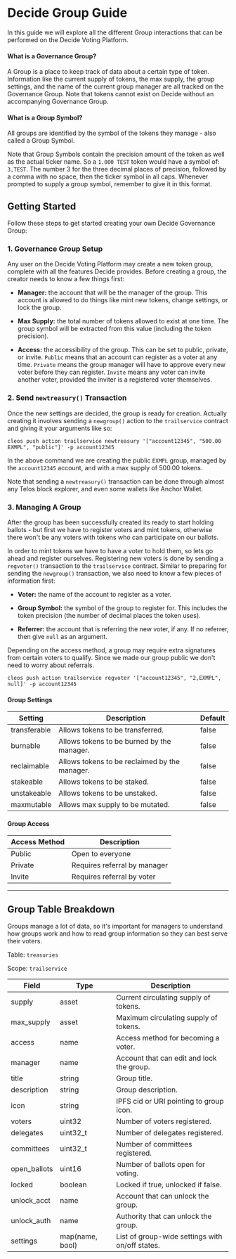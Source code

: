 # Decide Group Guide

In this guide we will explore all the different Group interactions that can be performed on the Decide Voting Platform.

#### What is a Governance Group?

A Group is a place to keep track of data about a certain type of token. Information like the current supply of tokens, the max supply, the group settings, and the name of the current group manager are all tracked on the Governance Group. Note that tokens cannot exist on Decide without an accompanying Governance Group.

#### What is a Group Symbol?

All groups are identified by the symbol of the tokens they manage - also called a Group Symbol. 

Note that Group Symbols contain the precision amount of the token as well as the actual ticker name. So a `1.000 TEST` token would have a symbol of: `3,TEST`. The number 3 for the three decimal places of precision, followed by a comma with no space, then the ticker symbol in all caps. Whenever prompted to supply a group symbol, remember to give it in this format.

## Getting Started

Follow these steps to get started creating your own Decide Governance Group:

### 1. Governance Group Setup

Any user on the Decide Voting Platform may create a new token group, complete with all the features Decide provides. Before creating a group, the creator needs to know a few things first: 

- **Manager:** the account that will be the manager of the group. This account is allowed to do things like mint new tokens, change settings, or lock the group.

- **Max Supply:** the total number of tokens allowed to exist at one time. The group symbol will be extracted from this value (including the token precision).

- **Access:** the accessibility of the group. This can be set to public, private, or invite. `Public` means that an account can register as a voter at any time. `Private` means the group manager will have to approve every new voter before they can register. `Invite` means any voter can invite another voter, provided the inviter is a registered voter themselves.

### 2. Send `newtreasury()` Transaction

Once the new settings are decided, the group is ready for creation. Actually creating it involves sending a `newgroup()` action to the `trailservice` contract and giving it your arguments like so:

```
cleos push action trailservice newtreasury '["account12345", "500.00 EXMPL", "public"]' -p account12345
```

In the above command we are creating the public `EXMPL` group, managed by the `account12345` account, and with a max supply of 500.00 tokens.

Note that sending a `newtreasury()` transaction can be done through almost any Telos block explorer, and even some wallets like Anchor Wallet.

### 3. Managing A Group

After the group has been successfully created its ready to start holding ballots - but first we have to register voters and mint tokens, otherwise there won't be any voters with tokens who can participate on our ballots.

In order to mint tokens we have to have a voter to hold them, so lets go ahead and register ourselves. Registering new voters is done by sending a `regvoter()` transaction to the `trailservice` contract. Similar to preparing for sending the `newgroup()` transaction, we also need to know a few pieces of information first:

- **Voter:** the name of the account to register as a voter.

- **Group Symbol:** the symbol of the group to register for. This includes the token precision (the number of decimal places the token uses).

- **Referrer:** the account that is referring the new voter, if any. If no referrer, then give `null` as an argument.

Depending on the access method, a group may require extra signatures from certain voters to qualify. Since we made our group public we don't need to worry about referrals.

```
cleos push action trailservice regvoter '["account12345", "2,EXMPL", null]' -p account12345
```

#### Group Settings

| Setting | Description | Default |
| --- | --- | --- |
| transferable | Allows tokens to be transferred. | false |
| burnable | Allows tokens to be burned by the manager. | false |
| reclaimable | Allows tokens to be reclaimed by the manager. | false |
| stakeable | Allows tokens to be staked. | false |
| unstakeable | Allows tokens to be unstaked. | false |
| maxmutable | Allows max supply to be mutated. | false |

#### Group Access

| Access Method | Description |
| --- | --- |
| Public | Open to everyone |
| Private | Requires referral by manager |
| Invite | Requires referral by voter |

-----

## Group Table Breakdown

Groups manage a lot of data, so it's important for managers to understand how groups work and how to read group information so they can best serve their voters.

Table: `treasuries`

Scope: `trailservice`

| Field | Type | Description |
| --- | --- | --- |
| supply | asset | Current circulating supply of tokens. |
| max_supply | asset | Maximum circulating supply of tokens. |
| access | name | Access method for becoming a voter. |
| manager | name | Account that can edit and lock the group. |
| title | string | Group title. |
| description | string | Group description. |
| icon | string | IPFS cid or URI pointing to group icon. |
| voters | uint32 | Number of voters registered. |
| delegates | uint32_t | Number of delegates registered. |
| committees | uint32_t | Number of committees registered. |
| open_ballots | uint16 | Number of ballots open for voting. |
| locked | boolean | Locked if true, unlocked if false. |
| unlock_acct | name | Account that can unlock the group. |
| unlock_auth | name | Authority that can unlock the group. |
| settings | map(name, bool) | List of group-wide settings with on/off states. |

